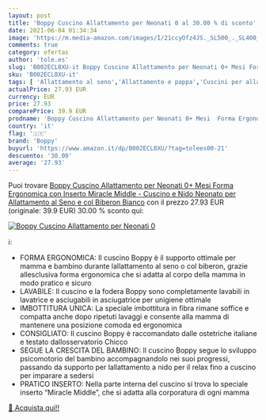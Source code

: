 ```yaml
---
layout: post
title: 'Boppy Cuscino Allattamento per Neonati 0 al 30.00 % di sconto'
date: 2021-06-04 01:34:34
image: 'https://m.media-amazon.com/images/I/21ccyOfz4JS._SL500_._SL400_.jpg'
comments: true
category: ofertas
author: 'tole.es'
slug: 'B002ECL8XU-it Boppy Cuscino Allattamento per Neonati 0+ Mesi Forma...'
sku: 'B002ECL8XU-it'
tags: [ 'Allattamento al seno','Allattamento e pappa','Cuscini per allattamento','Prima Infanzia','Prima infanzia','boppy', ]
actualPrice: 27.93 EUR
currency: EUR
price: 27.93
comparePrice: 39.9 EUR
prodname: 'Boppy Cuscino Allattamento per Neonati 0+ Mesi  Forma Ergonomica con Inserto Miracle Middle - Cuscino e Nido Neonato per Allattamento al Seno e col Biberon  Bianco'
country: 'it'
flag: '🇮🇹'
brand: 'Boppy'
buyurl: 'https://www.amazon.it/dp/B002ECL8XU/?tag=tolees00-21'
descuento: '30.00'
average: '27.93'
---
```


Puoi trovare [Boppy Cuscino Allattamento per Neonati 0+ Mesi  Forma Ergonomica con Inserto Miracle Middle - Cuscino e Nido Neonato per Allattamento al Seno e col Biberon  Bianco](https://www.amazon.it/dp/B002ECL8XU/?tag=tolees00-21) con il prezzo 27.93 EUR (originale: 39.9 EUR) 30.00 % sconto qui:

[![Boppy Cuscino Allattamento per Neonati 0](https://m.media-amazon.com/images/I/21ccyOfz4JS._SL500_._SL400_.jpg)](https://www.amazon.it/dp/B002ECL8XU/?tag=tolees00-21)

ℹ️:

- FORMA ERGONOMICA: Il cuscino Boppy è il supporto ottimale per mamma e bambino durante lallattamento al seno o col biberon, grazie allesclusiva forma ergonomica che si adatta al corpo della mamma in modo pratico e sicuro
- LAVABILE: Il cuscino e la fodera Boppy sono completamente lavabili in lavatrice e asciugabili in asciugatrice per unigiene ottimale
- IMBOTTITURA UNICA: La speciale imbottitura in fibra rimane soffice e compatta anche dopo ripetuti lavaggi e consente alla mamma di mantenere una posizione comoda ed ergonomica
- CONSIGLIATO: Il cuscino Boppy è raccomandato dalle ostetriche italiane e testato dallosservatorio Chicco
- SEGUE LA CRESCITA DEL BAMBINO: Il cuscino Boppy segue lo sviluppo psicomotorio del bambino accompagnandolo nei suoi progressi, passando da supporto per lallattamento a nido per il relax fino a cuscino per imparare a sedersi
- PRATICO INSERTO: Nella parte interna del cuscino si trova lo speciale inserto “Miracle Middle”, che si adatta alla corporatura di ogni mamma

[🛒 Acquista qui!!](https://www.amazon.it/dp/B002ECL8XU/?tag=tolees00-21)
